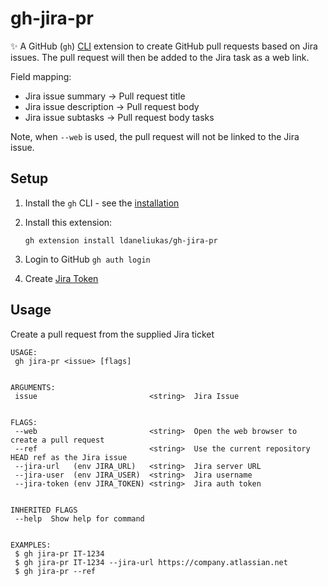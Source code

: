 # gh-jira-pr

✨ A GitHub (`gh`) [CLI](https://cli.github.com/) extension to create GitHub pull requests based on Jira issues. The pull request will then be added to the Jira task as a web link.

Field mapping:

- Jira issue summary     -> Pull request title
- Jira issue description -> Pull request body
- Jira issue subtasks    -> Pull request body tasks

Note, when `--web` is used, the pull request will not be linked to the Jira issue.

## Setup

1. Install the `gh` CLI - see the [installation](https://github.com/cli/cli#installation)
2. Install this extension:

    ```shell
    gh extension install ldaneliukas/gh-jira-pr
    ```

3. Login to GitHub `gh auth login`
4. Create [Jira Token](https://id.atlassian.com/manage-profile/security/api-tokens)

## Usage

Create a pull request from the supplied Jira ticket

```shell
USAGE:
 gh jira-pr <issue> [flags]


ARGUMENTS:
 issue                         <string>  Jira Issue


FLAGS:
 --web                         <string>  Open the web browser to create a pull request
 --ref                         <string>  Use the current repository HEAD ref as the Jira issue
 --jira-url   (env JIRA_URL)   <string>  Jira server URL
 --jira-user  (env JIRA_USER)  <string>  Jira username 
 --jira-token (env JIRA_TOKEN) <string>  Jira auth token


INHERITED FLAGS
 --help  Show help for command


EXAMPLES:
 $ gh jira-pr IT-1234
 $ gh jira-pr IT-1234 --jira-url https://company.atlassian.net
 $ gh jira-pr --ref
```
